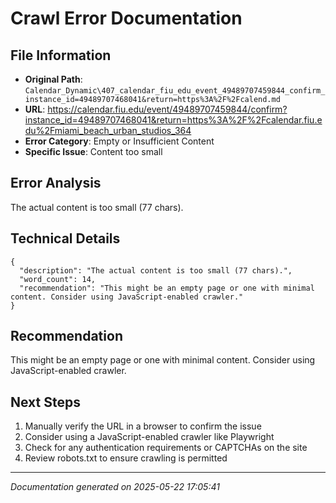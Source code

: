 # Crawl Error Documentation

## File Information
- **Original Path**: `Calendar_Dynamic\407_calendar_fiu_edu_event_49489707459844_confirm_instance_id=49489707468041&return=https%3A%2F%2Fcalend.md`
- **URL**: https://calendar.fiu.edu/event/49489707459844/confirm?instance_id=49489707468041&return=https%3A%2F%2Fcalendar.fiu.edu%2Fmiami_beach_urban_studios_364
- **Error Category**: Empty or Insufficient Content
- **Specific Issue**: Content too small

## Error Analysis
The actual content is too small (77 chars).

## Technical Details
```
{
  "description": "The actual content is too small (77 chars).",
  "word_count": 14,
  "recommendation": "This might be an empty page or one with minimal content. Consider using JavaScript-enabled crawler."
}
```

## Recommendation
This might be an empty page or one with minimal content. Consider using JavaScript-enabled crawler.

## Next Steps
1. Manually verify the URL in a browser to confirm the issue
2. Consider using a JavaScript-enabled crawler like Playwright
3. Check for any authentication requirements or CAPTCHAs on the site
4. Review robots.txt to ensure crawling is permitted

---
*Documentation generated on 2025-05-22 17:05:41*
